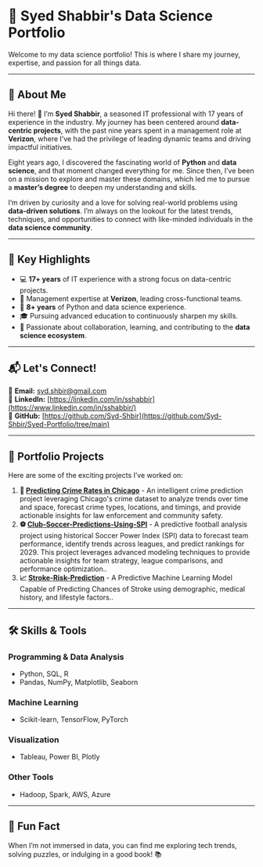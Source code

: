 # 🌟 Syed Shabbir's Data Science Portfolio

Welcome to my data science portfolio! This is where I share my journey, expertise, and passion for all things data. 

---

## 📖 About Me

Hi there! 👋 I’m **Syed Shabbir**, a seasoned IT professional with 17 years of experience in the industry. My journey has been centered around **data-centric projects**, with the past nine years spent in a management role at **Verizon**, where I’ve had the privilege of leading dynamic teams and driving impactful initiatives.

Eight years ago, I discovered the fascinating world of **Python** and **data science**, and that moment changed everything for me. Since then, I’ve been on a mission to explore and master these domains, which led me to pursue a **master’s degree** to deepen my understanding and skills.

I’m driven by curiosity and a love for solving real-world problems using **data-driven solutions**. I’m always on the lookout for the latest trends, techniques, and opportunities to connect with like-minded individuals in the **data science community**.

---

## 🎯 Key Highlights

- 💻 **17+ years** of IT experience with a strong focus on data-centric projects.
- 🏢 Management expertise at **Verizon**, leading cross-functional teams.
- 🐍 **8+ years** of Python and data science experience.
- 🎓 Pursuing advanced education to continuously sharpen my skills.
- 🤝 Passionate about collaboration, learning, and contributing to the **data science ecosystem**.

---

## 📬 Let's Connect!

💌 **Email:** [syd.shbir@gmail.com](mailto:syd.shbir@gmail.com)  
🔗 **LinkedIn:** [https://linkedin.com/in/sshabbir](https://www.linkedin.com/in/sshabbir/)  
📂 **GitHub:** [https://github.com/Syd-Shbir](https://github.com/Syd-Shbir/Syed-Portfolio/tree/main) 

---

## 📂 Portfolio Projects

Here are some of the exciting projects I’ve worked on:

1. **🦹 [Predicting Crime Rates in Chicago](https://github.com/Syd-Shbir/Chicago_Crime_Rate_Analysis)** - An intelligent crime prediction project leveraging Chicago's crime dataset to analyze trends over time and space, forecast crime types, locations, and timings, and provide actionable insights for law enforcement and community safety.
2. **⚽ [Club-Soccer-Predictions-Using-SPI](https://github.com/Syd-Shbir/Club-Soccer-Predictions-Using-SPI)** - A predictive football analysis project using historical Soccer Power Index (SPI) data to forecast team performance, identify trends across leagues, and predict rankings for 2029. This project leverages advanced modeling techniques to provide actionable insights for team strategy, league comparisons, and performance optimization..
3. **📈 [Stroke-Risk-Prediction](https://github.com/Syd-Shbir/Stroke-Risk-Prediction/tree/main)** - A Predictive Machine Learning Model Capable of Predicting Chances of Stroke using demographic, medical history, and lifestyle factors.. 

---

## 🛠️ Skills & Tools

### Programming & Data Analysis
- Python, SQL, R
- Pandas, NumPy, Matplotlib, Seaborn

### Machine Learning
- Scikit-learn, TensorFlow, PyTorch

### Visualization
- Tableau, Power BI, Plotly

### Other Tools
- Hadoop, Spark, AWS, Azure

---

## 📖 Fun Fact

When I’m not immersed in data, you can find me exploring tech trends, solving puzzles, or indulging in a good book! 📚
